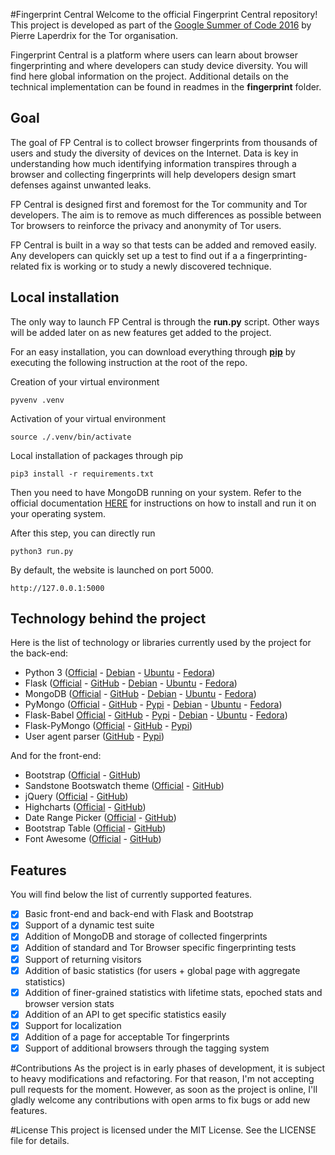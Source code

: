 #Fingerprint Central
Welcome to the official Fingerprint Central repository!
This project is developed as part of the
[Google Summer of Code 2016](https://summerofcode.withgoogle.com/projects/#5574889654190080)
by Pierre Laperdrix for the Tor organisation.

Fingerprint Central is a platform where users can learn about browser fingerprinting and
where developers can study device diversity.
You will find here global information on the project.
Additional details on the technical implementation can be found in readmes in the **fingerprint** folder.

## Goal
The goal of FP Central is to collect browser fingerprints from thousands of users and study
the diversity of devices on the Internet. Data is key in understanding how much identifying
information transpires through a browser and collecting fingerprints will help developers
design smart defenses against unwanted leaks.

FP Central is designed first and foremost for the Tor community and Tor developers.
The aim is to remove as much differences as possible between Tor browsers to reinforce the
privacy and anonymity of Tor users.

FP Central is built in a way so that tests can be added and removed easily.
Any developers can quickly set up a test to find out if a a fingerprinting-related fix
is working or to study a newly discovered technique.


## Local installation
The only way to launch FP Central is through the **run.py** script.
Other ways will be added later on as new features get added to the project.

For an easy installation, you can download everything through **[pip](https://packaging.python.org/en/latest/install_requirements_linux/#installing-pip-setuptools-wheel-with-linux-package-managers)**
by executing the following instruction at the root of the repo.

Creation of your virtual environment

    pyvenv .venv

Activation of your virtual environment
    
    source ./.venv/bin/activate

Local installation of packages through pip

    pip3 install -r requirements.txt


Then you need to have MongoDB running on your system.
Refer to the official documentation [HERE](https://docs.mongodb.com/manual/installation/)
for instructions on how to install and run it on your operating system.

After this step, you can directly run

    python3 run.py

By default, the website is launched on port 5000.

    http://127.0.0.1:5000

## Technology behind the project
Here is the list of technology or libraries currently used by the project for the back-end:
* Python 3 ([Official](https://www.python.org/) - [Debian](https://packages.debian.org/jessie/python3) - [Ubuntu](http://packages.ubuntu.com/xenial/python3) - [Fedora](https://apps.fedoraproject.org/packages/python3))
* Flask ([Official](http://flask.pocoo.org/) - [GitHub](https://github.com/pallets/flask) - [Debian](https://packages.debian.org/jessie/python3-flask) - [Ubuntu](http://packages.ubuntu.com/xenial/python3-flask) - [Fedora](https://apps.fedoraproject.org/packages/python3-flask))
* MongoDB ([Official](https://www.mongodb.com/) - [GitHub](https://github.com/mongodb/mongo) - [Debian](https://packages.debian.org/jessie/mongodb) - [Ubuntu](http://packages.ubuntu.com/xenial/mongodb) - [Fedora](https://apps.fedoraproject.org/packages/mongodb))
* PyMongo ([Official](https://api.mongodb.com/python/current/) - [GitHub](https://github.com/mongodb/mongo-python-driver) - [Pypi](https://pypi.python.org/pypi/pymongo) - [Debian](https://packages.debian.org/jessie/python3-pymongo) - [Ubuntu](http://packages.ubuntu.com/xenial/python3-pymongo) - [Fedora](https://apps.fedoraproject.org/packages/python3-pymongo))
* Flask-Babel [Official](https://pythonhosted.org/Flask-Babel/) - [GitHub](https://github.com/python-babel/flask-babel) - [Pypi](https://pypi.python.org/pypi/Flask-Babel) - [Debian](https://packages.debian.org/stretch/python3-flask-babel) - [Ubuntu](http://packages.ubuntu.com/xenial/python3-flask-babel) - [Fedora](https://apps.fedoraproject.org/packages/python-flask-babel))
* Flask-PyMongo ([Official](https://flask-pymongo.readthedocs.io/en/latest/) - [GitHub](https://github.com/dcrosta/flask-pymongo) - [Pypi](https://pypi.python.org/pypi/Flask-PyMongo))
* User agent parser ([GitHub](https://github.com/ua-parser) - [Pypi](https://pypi.python.org/pypi/ua-parser))

And for the front-end:
* Bootstrap ([Official](https://getbootstrap.com/) - [GitHub](https://github.com/twbs/bootstrap))
* Sandstone Bootswatch theme ([Official](https://bootswatch.com/) - [GitHub](https://github.com/thomaspark/bootswatch))
* jQuery ([Official](https://jquery.com/) - [GitHub](https://github.com/jquery/jquery))
* Highcharts ([Official](http://www.highcharts.com/) - [GitHub](https://github.com/highcharts/highcharts))
* Date Range Picker ([Official](http://www.daterangepicker.com/) - [GitHub](https://github.com/dangrossman/bootstrap-daterangepicker))
* Bootstrap Table ([Official](http://bootstrap-table.wenzhixin.net.cn/) - [GitHub](https://github.com/wenzhixin/bootstrap-table))
* Font Awesome ([Official](http://fontawesome.io/) - [GitHub](https://github.com/FortAwesome/Font-Awesome))

## Features
You will find below the list of currently supported features.

- [x] Basic front-end and back-end with Flask and Bootstrap
- [x] Support of a dynamic test suite
- [x] Addition of MongoDB and storage of collected fingerprints
- [x] Addition of standard and Tor Browser specific fingerprinting tests
- [x] Support of returning visitors
- [x] Addition of basic statistics (for users + global page with aggregate statistics)
- [x] Addition of finer-grained statistics with lifetime stats, epoched stats and browser version stats
- [x] Addition of an API to get specific statistics easily
- [x] Support for localization
- [x] Addition of a page for acceptable Tor fingerprints
- [x] Support of additional browsers through the tagging system

#Contributions
As the project is in early phases of development, it is subject to heavy modifications
and refactoring. For that reason, I'm not accepting pull requests for the moment.
However, as soon as the project is online, I'll gladly welcome any contributions with open arms
to fix bugs or add new features.

#License
This project is licensed under the MIT License. See the LICENSE file for details.

